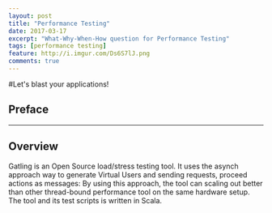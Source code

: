 ```yaml
---
layout: post
title: "Performance Testing"
date: 2017-03-17
excerpt: "What-Why-When-How question for Performance Testing"
tags: [performance testing]
feature: http://i.imgur.com/Ds6S7lJ.png
comments: true
---
```

#Let's blast your applications!
## Preface

---
## Overview
Gatling is an Open Source load/stress testing tool. It uses the asynch approach way to generate Virtual Users and sending requests, proceed actions as messages: By using this approach, the tool can scaling out better than other thread-bound performance tool on the same hardware setup.
The tool and its test scripts is written in Scala.
 
